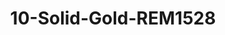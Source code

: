---
title: 10-Solid-Gold-REM1528
image: /v1543919832/viterbo/10-Solid-Gold-REM1528.jpg
brand: rembo-styling
layout: vestito
---